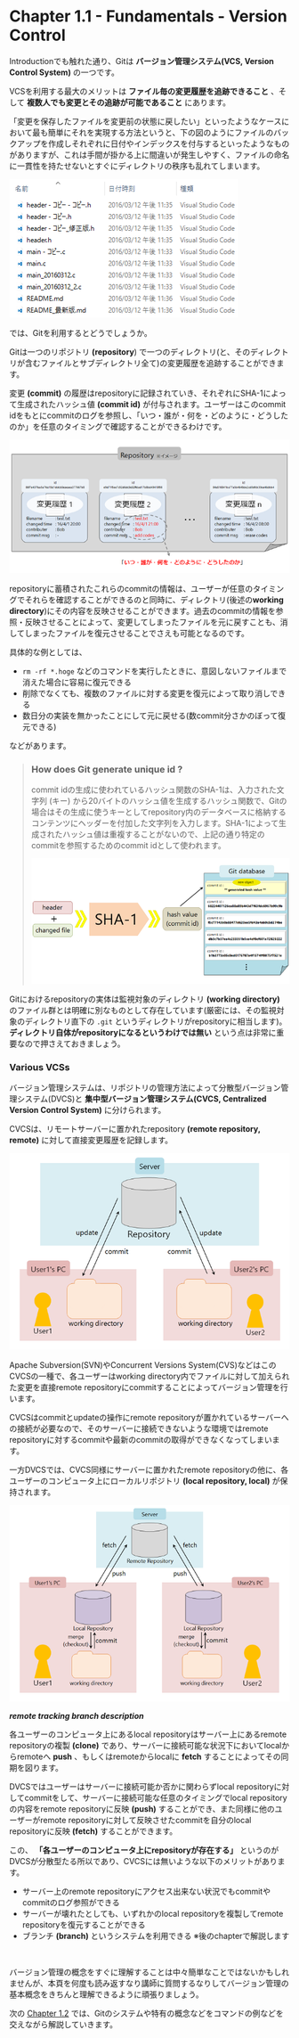 Chapter 1.1 - Fundamentals - Version Control
=======

Introductionでも触れた通り、Gitは **バージョン管理システム(VCS, Version Control System)** の一つです。

VCSを利用する最大のメリットは **ファイル毎の変更履歴を追跡できること** 、そして **複数人でも変更とその追跡が可能であること** にあります。

「変更を保存したファイルを変更前の状態に戻したい」といったようなケースにおいて最も簡単にそれを実現する方法というと、下の図のようにファイルのバックアップを作成しそれぞれに日付やインデックスを付与するといったようなものがありますが、これは手間が掛かる上に間違いが発生しやすく、ファイルの命名に一貫性を持たせないとすぐにディレクトリの秩序も乱れてしまいます。

![files](./img/files.png)

では、Gitを利用するとどうでしょうか。

Gitは一つのリポジトリ **(repository**) で一つのディレクトリ(と、そのディレクトリが含むファイルとサブディレクトリ全て)の変更履歴を追跡することができます。

変更 **(commit)** の履歴はrepositoryに記録されていき、それぞれにSHA-1によって生成されたハッシュ値 **(commit id)** が付与されます。ユーザーはこのcommit idをもとにcommitのログを参照し、「いつ・誰が・何を・どのように・どうしたのか」を任意のタイミングで確認することができるわけです。

![repository](./img/repository.png)

repositoryに蓄積されたこれらのcommitの情報は、ユーザーが任意のタイミングでそれらを確認することができるのと同時に、ディレクトリ(後述の**working directory**)にその内容を反映させることができます。過去のcommitの情報を参照・反映させることによって、変更してしまったファイルを元に戻すことも、消してしまったファイルを復元させることでさえも可能となるのです。

具体的な例としては、

* `rm -rf *.hoge` などのコマンドを実行したときに、意図しないファイルまで消えた場合に容易に復元できる
* 削除でなくても、複数のファイルに対する変更を復元によって取り消しできる
* 数日分の実装を無かったことにして元に戻せる(数commit分さかのぼって復元できる)

などがあります。

>### How does Git generate unique id ?
>
>commit idの生成に使われているハッシュ関数のSHA-1は、入力された文字列 (キー) から20バイトのハッシュ値を生成するハッシュ関数で、Gitの場合はその生成に使うキーとしてrepository内のデータベースに格納するコンテンツにヘッダーを付加した文字列を入力します。SHA-1によって生成されたハッシュ値は重複することがないので、上記の通り特定のcommitを参照するためのcommit idとして使われます。
>
>![hash](./img/hash.png)

Gitにおけるrepositoryの実体は監視対象のディレクトリ **(working directory)** のファイル群とは明確に別なものとして存在しています(厳密には、その監視対象のディレクトリ直下の `.git` というディレクトリがrepositoryに相当します)。 **ディレクトリ自体がrepositoryになるというわけでは無い** という点は非常に重要なので押さえておきましょう。

### Various VCSs

バージョン管理システムは、リポジトリの管理方法によって分散型バージョン管理システム(DVCS)と **集中型バージョン管理システム(CVCS, Centralized Version Control System)** に分けられます。

CVCSは、リモートサーバーに置かれたrepository **(remote repository, remote)** に対して直接変更履歴を記録します。

![cvcs](./img/cvcs.png)

Apache Subversion(SVN)やConcurrent Versions System(CVS)などはこのCVCSの一種で、各ユーザーはworking directory内でファイルに対して加えられた変更を直接remote repositoryにcommitすることによってバージョン管理を行います。

CVCSはcommitとupdateの操作にremote repositoryが置かれているサーバーへの接続が必要なので、そのサーバーに接続できないような環境ではremote repositoryに対するcommitや最新のcommitの取得ができなくなってしまいます。

一方DVCSでは、CVCS同様にサーバーに置かれたremote repositoryの他に、各ユーザーのコンピュータ上にローカルリポジトリ **(local repository, local)** が保持されます。

![dvcs](./img/dvcs.png)

***remote tracking branch description***

各ユーザーのコンピュータ上にあるlocal repositoryはサーバー上にあるremote repositoryの複製 **(clone)** であり、サーバーに接続可能な状況下においてlocalからremoteへ **push** 、もしくはremoteからlocalに **fetch** することによってその同期を図ります。

DVCSではユーザーはサーバーに接続可能か否かに関わらずlocal repositoryに対してcommitをして、サーバーに接続可能な任意のタイミングでlocal repositoryの内容をremote repositoryに反映 **(push)** することができ、また同様に他のユーザーがremote repositoryに対して反映させたcommitを自分のlocal repositoryに反映 **(fetch)** することができます。

この、 **「各ユーザーのコンピュータ上にrepositoryが存在する」** というのがDVCSが分散型たる所以であり、CVCSには無いような以下のメリットがあります。

* サーバー上のremote repositoryにアクセス出来ない状況でもcommitやcommitのログ参照ができる
* サーバーが壊れたとしても、いずれかのlocal repositoryを複製してremote repositoryを復元することができる
* ブランチ **(branch)** というシステムを利用できる ※後のchapterで解説します

<br>

バージョン管理の概念をすぐに理解することは中々簡単なことではないかもしれませんが、本頁を何度も読み返すなり講師に質問するなりしてバージョン管理の基本概念をきちんと理解できるように頑張りましょう。

次の [Chapter 1.2](./01_2.md) では、Gitのシステムや特有の概念などをコマンドの例などを交えながら解説していきます。